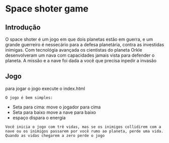 # Space shoter game

<h2 color="red"><strong>Introdução</strong></h2>

<p>
    O space shoter é um jogo em que dois planetas estão em guerra, e um grande guerreiro é nessecário para a defesa
    planetária, contra as investidas inimigas. Com tecnológia avançada os cientistas do planeta Orkle desenvolveram
    um nava com capacidades jamais vista para defender o planeta. A missão e a nave foi dada a você que precisa 
    inpedir a invasão
</p>

<h2 color="violet"><strong>Jogo</strong></h2>

<p>
    <spam>para jogar o jogo execute o index.html</spam>
    
    O jogo é bem simples:
<ul>
    <li>Seta para cima: move o jogador para cima</li>
    <li>Seta para baixo move a nave para baixo</li>
    <li>espaço dispara o energia</li>
</ul>

    Você inicia o jogo com trê vidas, mas se os inimigos collidirem com a nave ou os inimigos passarem por você rumo ao planeta, perde uma vida.
    Quando as vidas chegarem a zero perde o jogo

</p>
